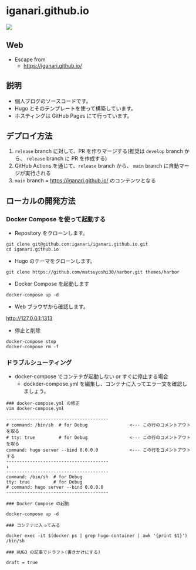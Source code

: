 # iganari.github.io

![](https://github.com/iganari/iganari.github.io/workflows/Publish_GitHub_Pages/badge.svg)

## Web

+ Escape from
  + https://iganari.github.io/

## 説明

+ 個人ブログのソースコードです。
+ Hugo とそのテンプレートを使って構築しています。
+ ホスティングは GitHub Pages にて行っています。

## デプロイ方法

1. `release` branch に対して、PR を作りマージする(推奨は `develop` branch から、 `release` branch に PR を作成する)
1. GitHub Actions を通じて、`release` branch から、 `main` branch に自動マージが実行される
1. `main` branch = https://iganari.github.io/ のコンテンツとなる

## ローカルの開発方法

### Docker Compose を使って起動する

+ Repository をクローンします。

```
git clone git@github.com:iganari/iganari.github.io.git
cd iganari.github.io
```

+ Hugo のテーマをクローンします。

```
git clone https://github.com/matsuyoshi30/harbor.git themes/harbor
```

+ Docker Compose を起動します

```
docker-compose up -d
```

+ Web ブラウザから確認します。

http://127.0.0.1:1313

+ 停止と削除

```
docker-compose stop
docker-compose rm -f
```

### ドラブルシューティング

+ docker-compose でコンテナが起動しない or すぐに停止する場合
  + dockder-compose.yml を編集し、コンテナに入ってエラー文を確認しましょう。

```
### docker-compose.yml の修正
vim docker-compose.yml

---------------------------------------
# command: /bin/sh  # for Debug                <--- この行のコメントアウトを取る
# tty: true         # for Debug                <--- この行のコメントアウトを取る
command: hugo server --bind 0.0.0.0            <--- この行をコメントアウトする
---------------------------------------
↓
---------------------------------------
command: /bin/sh  # for Debug
tty: true         # for Debug
# command: hugo server --bind 0.0.0.0
---------------------------------------
```

```
### Docker Compose の起動

docker-compose up -d
```

```
### コンテナに入ってみる

docker exec -it $(docker ps | grep hugo-container | awk '{print $1}') /bin/sh
```

```
### HUGO の記事でドラフト(書きかけにする)

draft = true
```

